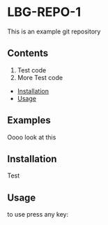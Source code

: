 # LBG-REPO-1
This is an example git repository
## Contents
1. Test code
2. More Test code
* [Installation](#installation)
* [Usage](Usage)

## Examples
Oooo look at this


## Installation
Test

## Usage

to use press any key:
